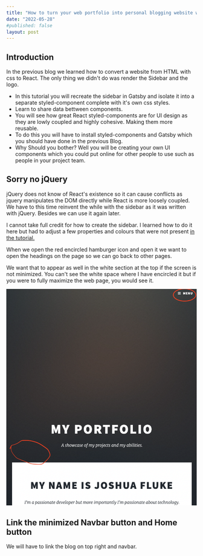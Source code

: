 ```yaml
---
title: "How to turn your web portfolio into personal blogging website with Gatsby part 2"
date: "2022-05-28"
#published: false
layout: post
---
```


## Introduction ##

In the previous blog we learned how to convert a website from HTML with css to React. The only thing we didn't do was render the Sidebar and the logo.

- In this tutorial you will recreate the sidebar in Gatsby and isolate it into a separate styled-component complete with it's own css styles.
- Learn to share data bettween components.
- You will see how great React styled-components are for UI design as they are lowly coupled and highly cohesive. Making them more reusable.
- To do this you will have to install styled-components and Gatsby which you should have done in the previous Blog.
- Why Should you bother? Well you will be creating your own UI components which you could put online for other people to use such as people in your project team.

## Sorry no jQuery ##

jQuery does not know of React's existence so it can cause conflicts as jquery manipulates the DOM directly while React is more loosely coupled. We have to this time reinvent the while with the sidebar as it was written with jQuery. Besides we can use it again later.

I cannot take full credit for how to create the sidebar. I learned how to do it here but had to adjust a few properties and colours that were not present [in the tutorial.](https://www.youtube.com/watch?v=6cb56Luubd4)

When we open the red encircled hamburger icon and open it we want to open the headings on the page so we can go back to other pages.
  
We want that to appear as well in the white section at the top if the screen is not minimized. You can't see the white space where I have encircled it but if you were to fully maximize the web page, you would see it.

<img src="../images/AttachGatsbySSGToWebsite/Screen%20Shot%202022-06-01%20at%209.36.28%20pm.png" class="image fit" alt="Image showing we will have link to blog on top right and nav bar"/><br>

## Link the minimized Navbar button and Home button ##

We will have to link the blog on top right and navbar.
